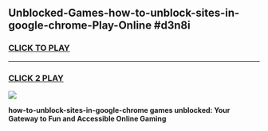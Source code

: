 
## Unblocked-Games-how-to-unblock-sites-in-google-chrome-Play-Online #d3n8i
<h3>
<a href="https://news.freeplayer.one?title=how-to-unblock-sites-in-google-chrome&ref=3">CLICK TO PLAY</a></h3>
<hr>

<h3>
<a href="https://news.freeplayer.one?title=how-to-unblock-sites-in-google-chrome&ref=3">CLICK 2 PLAY</a>
  
</h3>

<a href="https://news.freeplayer.one?title=how-to-unblock-sites-in-google-chrome&ref=3"><img src="https://clearcache.store/games.png"></a>


**how-to-unblock-sites-in-google-chrome games unblocked: Your Gateway to Fun and Accessible Online Gaming**
